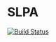 # SLPA

[![Build Status](https://travis-ci.org/afternone/SLPA.jl.svg?branch=master)](https://travis-ci.org/afternone/SLPA.jl)
